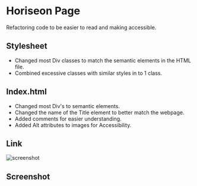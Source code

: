  
# Horiseon Page

Refactoring code to be easier to read and making accessible.

## Stylesheet

* Changed most Div classes to match the semantic elements in the HTML file.
* Combined excessive classes with similar styles in to 1 class.

## Index.html

* Changed most Div's to semantic elements.
* Changed the name of the Title element to better match the webpage.
* Added comments for easier understanding.
* Added Alt attributes to images for Accessibility.

## Link

![screenshot](https://github.com/SKYRIMpro1/Horiseon-Refactor/tree/main/assets/images)

## Screenshot

